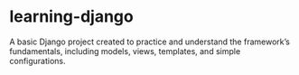 # learning-django
A basic Django project created to practice and understand the framework’s fundamentals, including models, views, templates, and simple configurations.

